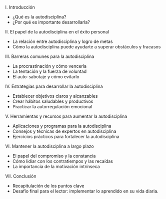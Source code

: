 I. Introducción
- ¿Qué es la autodisciplina?
- ¿Por qué es importante desarrollarla?

II. El papel de la autodisciplina en el éxito personal
- La relación entre autodisciplina y logro de metas
- Cómo la autodisciplina puede ayudarte a superar obstáculos y fracasos

III. Barreras comunes para la autodisciplina
- La procrastinación y cómo vencerla
- La tentación y la fuerza de voluntad
- El auto-sabotaje y cómo evitarlo

IV. Estrategias para desarrollar la autodisciplina
- Establecer objetivos claros y alcanzables
- Crear hábitos saludables y productivos
- Practicar la autorregulación emocional

V. Herramientas y recursos para aumentar la autodisciplina
- Aplicaciones y programas para la autodisciplina
- Consejos y técnicas de expertos en autodisciplina
- Ejercicios prácticos para fortalecer la autodisciplina

VI. Mantener la autodisciplina a largo plazo
- El papel del compromiso y la constancia
- Cómo lidiar con los contratiempos y las recaídas
- La importancia de la motivación intrínseca

VII. Conclusión
- Recapitulación de los puntos clave
- Desafío final para el lector: implementar lo aprendido en su vida diaria.
